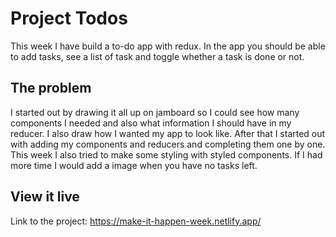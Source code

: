 # Project Todos

This week I have build a to-do app with redux. In the app you should be able to add tasks, see a list of task and toggle whether a task is done or not.

## The problem

I started out by drawing it all up on jamboard so I could see how many components I needed and also what information I should have in my reducer. I also draw how I wanted my app to look like. After that I started out with adding my components and reducers and completing them one by one. This week I also tried to make some styling with styled components. If I had more time I would add a image when you have no tasks left.

## View it live

Link to the project: https://make-it-happen-week.netlify.app/
